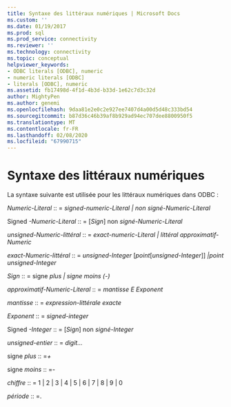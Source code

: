 ```yaml
---
title: Syntaxe des littéraux numériques | Microsoft Docs
ms.custom: ''
ms.date: 01/19/2017
ms.prod: sql
ms.prod_service: connectivity
ms.reviewer: ''
ms.technology: connectivity
ms.topic: conceptual
helpviewer_keywords:
- ODBC literals [ODBC], numeric
- numeric literals [ODBC]
- literals [ODBC], numeric
ms.assetid: fb17498d-4f1d-4b3d-b33d-1e62c7d3c32d
author: MightyPen
ms.author: genemi
ms.openlocfilehash: 9daa81e2e0c2e927ee7407d4a00d5d48c333bd54
ms.sourcegitcommit: b87d36c46b39af8b929ad94ec707dee8800950f5
ms.translationtype: MT
ms.contentlocale: fr-FR
ms.lasthandoff: 02/08/2020
ms.locfileid: "67990715"
---
```

# <a name="numeric-literal-syntax"></a>Syntaxe des littéraux numériques
La syntaxe suivante est utilisée pour les littéraux numériques dans ODBC :  
  
 *Numeric-Literal* :: = *signed-numeric-Literal &#124; non signé-Numeric-Literal*  
  
 Signed *-Numeric-Literal* :: = [*Sign*] non *signé-Numeric-Literal*  
  
 *unsigned-Numeric-littéral* :: = *exact-numeric-Literal &#124; littéral approximatif-Numeric*  
  
 *exact-Numeric-littéral* :: = *unsigned-Integer* [*point*[*unsigned-Integer*]] *&#124;point unsigned-Integer*  
  
 *Sign* :: = signe *plus &#124; signe moins (-)*  
  
 *approximatif-Numeric-Literal* :: = *mantisse E Exponent*  
  
 *mantisse* :: = *expression-littérale exacte*  
  
 *Exponent* :: = *signed-integer*  
  
 Signed *-Integer* :: = [*Sign*] non *signé-Integer*  
  
 *unsigned-entier* :: = *digit...*  
  
 signe *plus* :: =*+*  
  
 signe *moins* :: =-  
  
 *chiffre* :: = 1 &#124; 2 &#124; 3 &#124; 4 &#124; 5 &#124; 6 &#124; 7 &#124; 8 &#124; 9 &#124; 0  
  
 *période* :: =.
